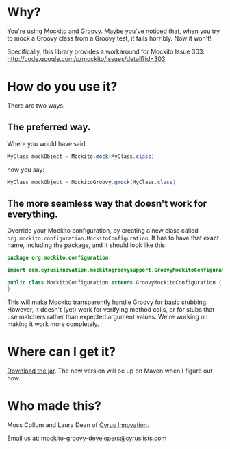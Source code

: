Why?
====

You're using Mockito and Groovy. Maybe you've noticed that, when you try to mock a Groovy
class from a Groovy test, it fails horribly. Now it won't!

Specifically, this library provides a workaround for Mockito Issue 303:
http://code.google.com/p/mockito/issues/detail?id=303

How do you use it?
==================

There are two ways.

The preferred way.
------------------

Where you would have said:

```java
MyClass mockObject = Mockito.mock(MyClass.class)
```

now you say:

```java
MyClass mockObject = MockitoGroovy.gmock(MyClass.class)
```

The more seamless way that doesn't work for everything.
-------------------------------------------------------

Override your Mockito configuration, by creating a new class called
`org.mockito.configuration.MockitoConfiguration`. It has to have that exact name, including the package,
and it should look like this:

```java
package org.mockito.configuration;

import com.cyrusinnovation.mockitogroovysupport.GroovyMockitoConfiguration;

public class MockitoConfiguration extends GroovyMockitoConfiguration {
}
```

This will make Mockito transparently handle Groovy for basic stubbing. However, it doesn't (yet)
work for verifying method calls, or for stubs that use matchers rather than expected argument
values. We're working on making it work more completely.

Where can I get it?
===================

[Download the jar](http://m14m.net/mockito-groovy-support-1.1.jar). The new version will be up on Maven when I figure out how.

Who made this?
==============

Moss Collum and Laura Dean of [Cyrus Innovation](http://www.cyrusinnovation.com/).

Email us at: mockito-groovy-developers@cyruslists.com
